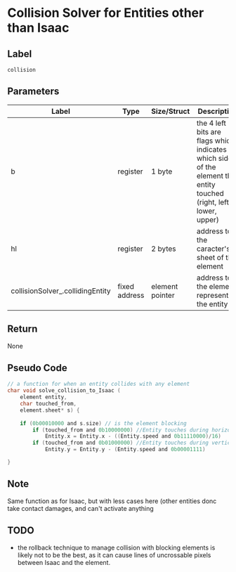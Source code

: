 # Collision Solver for Entities other than Isaac

## Label

`collision`

## Parameters

| Label | Type | Size/Struct | Description |
| ----- | ---- | ----------- | ----------- |
| b | register | 1 byte | the 4 left bits are flags which indicates which side of the element the entity touched (right, left, lower, upper) |
| hl | register | 2 bytes | address to the caracter's sheet of the element |
| collisionSolver_.collidingEntity | fixed address | element pointer | address to the element representing the entity |

## Return

None

## Pseudo Code

~~~C
// a function for when an entity collides with any element
char void solve_collision_to_Isaac (
	element entity,
	char touched_from,
	element.sheet* s) {
	
	if (0b00010000 and s.size) // is the element blocking
		if (touched_from and 0b10000000) //Entity touches during horizontal movement
			Entity.x = Entity.x - ((Entity.speed and 0b11110000)/16)
		if (touched_from and 0b01000000) //Entity touches during vertical movement
			Entity.y = Entity.y - (Entity.speed and 0b00001111)

}
~~~

## Note

Same function as for Isaac, but with less cases here (other entities donc take contact damages, and can't activate anything

## TODO

* the rollback technique to manage collision with blocking elements is likely not to be the best, as it can cause lines of uncrossable pixels between Isaac and the element.